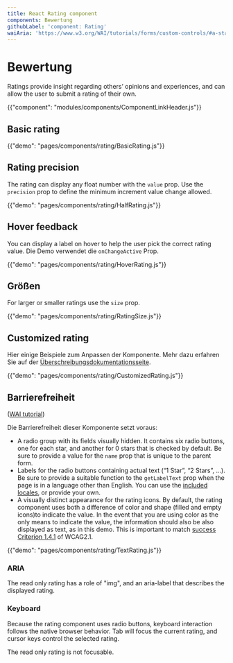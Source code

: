 ```yaml
---
title: React Rating component
components: Bewertung
githubLabel: 'component: Rating'
waiAria: 'https://www.w3.org/WAI/tutorials/forms/custom-controls/#a-star-rating'
---
```


# Bewertung

<p class="description">Ratings provide insight regarding others’ opinions and experiences, and can allow the user to submit a rating of their own.</p>

{{"component": "modules/components/ComponentLinkHeader.js"}}

## Basic rating

{{"demo": "pages/components/rating/BasicRating.js"}}

## Rating precision

The rating can display any float number with the `value` prop. Use the `precision` prop to define the minimum increment value change allowed.

{{"demo": "pages/components/rating/HalfRating.js"}}

## Hover feedback

You can display a label on hover to help the user pick the correct rating value. Die Demo verwendet die `onChangeActive` Prop.

{{"demo": "pages/components/rating/HoverRating.js"}}

## Größen

For larger or smaller ratings use the `size` prop.

{{"demo": "pages/components/rating/RatingSize.js"}}

## Customized rating

Hier einige Beispiele zum Anpassen der Komponente. Mehr dazu erfahren Sie auf der [Überschreibungsdokumentationsseite](/customization/components/).

{{"demo": "pages/components/rating/CustomizedRating.js"}}

## Barrierefreiheit

([WAI tutorial](https://www.w3.org/WAI/tutorials/forms/custom-controls/#a-star-rating))

Die Barrierefreiheit dieser Komponente setzt voraus:

- A radio group with its fields visually hidden. It contains six radio buttons, one for each star, and another for 0 stars that is checked by default. Be sure to provide a value for the `name` prop that is unique to the parent form.
- Labels for the radio buttons containing actual text (“1 Star”, “2 Stars”, …). Be sure to provide a suitable function to the `getLabelText` prop when the page is in a language other than English. You can use the [included locales](https://material-ui.com/guides/localization/), or provide your own.
- A visually distinct appearance for the rating icons. By default, the rating component uses both a difference of color and shape (filled and empty icons)to indicate the value. In the event that you are using color as the only means to indicate the value, the information should also be also displayed as text, as in this demo. This is important to match [success Criterion 1.4.1](https://www.w3.org/TR/WCAG21/#use-of-color) of WCAG2.1.

{{"demo": "pages/components/rating/TextRating.js"}}

### ARIA

The read only rating has a role of "img", and an aria-label that describes the displayed rating.

### Keyboard

Because the rating component uses radio buttons, keyboard interaction follows the native browser behavior. Tab will focus the current rating, and cursor keys control the selected rating.

The read only rating is not focusable.
